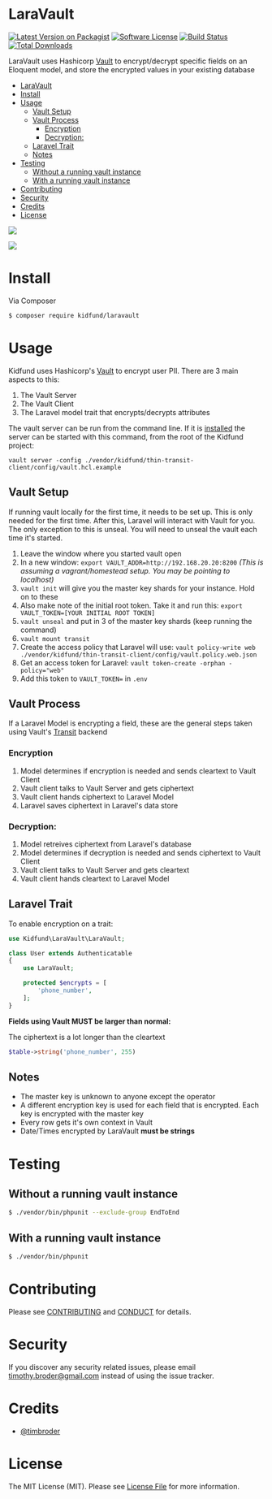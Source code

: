 # LaraVault

[![Latest Version on Packagist][ico-version]][link-packagist]
[![Software License][ico-license]](LICENSE.md)
[![Build Status][ico-travis]][link-travis]
[![Total Downloads][ico-downloads]][link-downloads]

LaraVault uses Hashicorp [Vault](https://www.vaultproject.io/ "Vault") to encrypt/decrypt specific fields on an Eloquent model, and store the encrypted values in your existing database

   * [LaraVault](#laravault)
   * [Install](#install)
   * [Usage](#usage)
      * [Vault Setup](#vault-setup)
      * [Vault Process](#vault-process)
         * [Encryption](#encryption)
         * [Decryption:](#decryption)
      * [Laravel Trait](#laravel-trait)
      * [Notes](#notes)
   * [Testing](#testing)
      * [Without a running vault instance](#without-a-running-vault-instance)
      * [With a running vault instance](#with-a-running-vault-instance)
   * [Contributing](#contributing)
   * [Security](#security)
   * [Credits](#credits)
   * [License](#license)


[![](http://pocketstudio.jp.s3.amazonaws.com/log3/wp-content/uploads/2015/07/hahsicorp-vaule-header2-670x262.png)](https://www.vaultproject.io/ "Vault Homepage)")

[![](http://tecadmin.net/wp-content/uploads/2014/12/laravel-logo.png)](https://laravel.com/ "Laravel Homepage")

# Install

Via Composer

``` bash
$ composer require kidfund/laravault
```

# Usage

Kidfund uses Hashicorp's [Vault](https://www.vaultproject.io/ "Vault") to encrypt user PII. There are 3 main aspects to this:

1. The Vault Server
2. The Vault Client
3. The Laravel model trait that encrypts/decrypts attributes

The vault server can be run from the command line. If it is [installed](https://www.vaultproject.io/downloads.html "installed") the server can be started with this command, from the root of the Kidfund project:

```
vault server -config ./vendor/kidfund/thin-transit-client/config/vault.hcl.example
```

## Vault Setup

If running vault locally for the first time, it needs to be set up. This is only needed for the first time. After this, Laravel will interact with Vault for you. The only exception to this is unseal. You will need to unseal the vault each time it's started.

1. Leave the window where you started vault open
2. In a new window: ```export VAULT_ADDR=http://192.168.20.20:8200``` *(This is assuming a vagrant/homestead setup. You may be pointing to localhost)*
3. ```vault init``` will give you the master key shards for your instance. Hold on to these
4. Also make note of the initial root token. Take it and run this: ```export VAULT_TOKEN=[YOUR INITIAL ROOT TOKEN]```
5. ```vault unseal``` and put in 3 of the master key shards (keep running the command)
6. ```vault mount transit```
7. Create the access policy that Laravel will use: ```vault policy-write web ./vendor/kidfund/thin-transit-client/config/vault.policy.web.json```
8. Get an access token for Laravel: ```vault token-create -orphan -policy="web"```
9. Add this token to ```VAULT_TOKEN=``` in ```.env```

## Vault Process

If a Laravel Model is encrypting a field,  these are the general steps taken using Vault's [Transit](https://www.vaultproject.io/docs/secrets/transit/index.html "Transit") backend

### Encryption

1. Model determines if encryption is needed and sends cleartext to Vault Client
2. Vault client talks to Vault Server and gets ciphertext
3. Vault client hands ciphertext to Laravel Model
4. Laravel saves ciphertext in Laravel's data store

### Decryption:

1. Model retreives ciphertext from Laravel's database
2. Model determines if decryption is needed and sends ciphertext to Vault Client
2. Vault client talks to Vault Server and gets cleartext
3. Vault client hands cleartext to Laravel Model


## Laravel Trait

To enable encryption on a trait: 

```php
use Kidfund\LaraVault\LaraVault;

class User extends Authenticatable
{
    use LaraVault;

    protected $encrypts = [
		'phone_number',
    ];
}
```

**Fields using Vault MUST be larger than normal:**

The ciphertext is a lot longer than the cleartext

```php
$table->string('phone_number', 255)
```

## Notes

* The master key is unknown to anyone except the operator
* A different encryption key is used for each field that is encrypted. Each key is encrypted with the master key
* Every row gets it's own context in Vault
* Date/Times encrypted by LaraVault **must be strings**

# Testing

## Without a running vault instance

``` bash
$ ./vendor/bin/phpunit --exclude-group EndToEnd
```

## With a running vault instance

``` bash
$ ./vendor/bin/phpunit
```

# Contributing

Please see [CONTRIBUTING](CONTRIBUTING.md) and [CONDUCT](CONDUCT.md) for details.

# Security

If you discover any security related issues, please email timothy.broder@gmail.com instead of using the issue tracker.

# Credits

- [@timbroder][link-author]

# License

The MIT License (MIT). Please see [License File](LICENSE.md) for more information.

[ico-version]: https://img.shields.io/packagist/v/kidfund/laravault.svg?style=flat-square
[ico-license]: https://img.shields.io/badge/license-MIT-brightgreen.svg?style=flat-square
[ico-travis]: https://img.shields.io/travis/kidfund/laravault/master.svg?style=flat-square
[ico-downloads]: https://img.shields.io/packagist/dt/kidfund/laravault.svg?style=flat-square

[link-packagist]: https://packagist.org/packages/kidfund/laravault
[link-travis]: https://travis-ci.org/kidfund/laravault
[link-downloads]: https://packagist.org/packages/kidfund/laravault
[link-author]: https://github.com/timbroder

